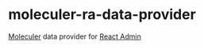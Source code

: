 # moleculer-ra-data-provider
[Moleculer](https://moleculer.services) data provider for [React Admin](https://marmelab.com/react-admin/)
